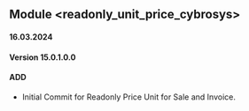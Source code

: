 ## Module <readonly_unit_price_cybrosys>

#### 16.03.2024
#### Version 15.0.1.0.0
#### ADD
- Initial Commit for Readonly Price Unit for Sale and Invoice.
